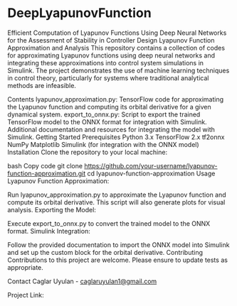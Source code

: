 # DeepLyapunovFunction
Efficient Computation of Lyapunov Functions Using Deep Neural Networks for the Assessment of Stability in Controller Design
Lyapunov Function Approximation and Analysis
This repository contains a collection of codes for approximating Lyapunov functions using deep neural networks and integrating these approximations into control system simulations in Simulink. The project demonstrates the use of machine learning techniques in control theory, particularly for systems where traditional analytical methods are infeasible.

Contents
lyapunov_approximation.py: TensorFlow code for approximating the Lyapunov function and computing its orbital derivative for a given dynamical system.
export_to_onnx.py: Script to export the trained TensorFlow model to the ONNX format for integration with Simulink.
Additional documentation and resources for integrating the model with Simulink.
Getting Started
Prerequisites
Python 3.x
TensorFlow 2.x
tf2onnx
NumPy
Matplotlib
Simulink (for integration with the ONNX model)
Installation
Clone the repository to your local machine:

bash
Copy code
git clone https://github.com/your-username/lyapunov-function-approximation.git
cd lyapunov-function-approximation
Usage
Lyapunov Function Approximation:

Run lyapunov_approximation.py to approximate the Lyapunov function and compute its orbital derivative.
This script will also generate plots for visual analysis.
Exporting the Model:

Execute export_to_onnx.py to convert the trained model to the ONNX format.
Simulink Integration:

Follow the provided documentation to import the ONNX model into Simulink and set up the custom block for the orbital derivative.
Contributing
Contributions to this project are welcome. Please ensure to update tests as appropriate.

Contact
Caglar Uyulan - caglaruyulan1@gmail.com

Project Link: 
